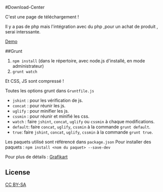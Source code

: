 #Download-Center

C'est une page de téléchargement !

Il y a pas de php mais l'intégration avec du php ,pour un achat de produit , serai interssante.

[Demo](http://cedced19.github.io/demo/download-page/)

##Grunt

1. `npm install` (dans le répertoire, avec node.js d'installé, en mode administrateur)
2. `grunt watch`  
 
Et CSS, JS sont compressé !

Toutes les options grunt dans `Gruntfile.js`

* `jshint` : pour les vérification de js.
* `concat` : pour réunir les js.
* `uglify` : pour minifier les js.
* `cssmin` : pour réunir et minifié les css.
* `watch`  : faire `jshint`, `concat`, `uglify` ou `cssmin` à chaque modifications.
* `default`: faire `concat`, `uglify`, `cssmin` à la commande `grunt default`.
* `true`: faire `jshint`, `concat`, `uglify`, `cssmin` à la commande `grunt true`.

Les paquets utilisé sont référencé dans `package.json`
Pour installer des paquets : `npm install <nom du paquet> --save-dev`

Pour plus de détails : [Grafikart](https://www.youtube.com/watch?v=8TVqmCw5S4M)

## License
[CC BY-SA](http://creativecommons.org/licenses/by-sa/4.0/)
